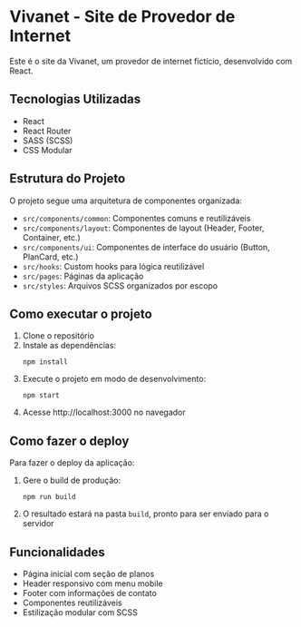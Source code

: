 # Vivanet - Site de Provedor de Internet

Este é o site da Vivanet, um provedor de internet fictício, desenvolvido com React.

## Tecnologias Utilizadas

- React
- React Router
- SASS (SCSS)
- CSS Modular

## Estrutura do Projeto

O projeto segue uma arquitetura de componentes organizada:

- `src/components/common`: Componentes comuns e reutilizáveis
- `src/components/layout`: Componentes de layout (Header, Footer, Container, etc.)
- `src/components/ui`: Componentes de interface do usuário (Button, PlanCard, etc.)
- `src/hooks`: Custom hooks para lógica reutilizável
- `src/pages`: Páginas da aplicação
- `src/styles`: Arquivos SCSS organizados por escopo

## Como executar o projeto

1. Clone o repositório
2. Instale as dependências:
   ```
   npm install
   ```
3. Execute o projeto em modo de desenvolvimento:
   ```
   npm start
   ```
4. Acesse http://localhost:3000 no navegador

## Como fazer o deploy

Para fazer o deploy da aplicação:

1. Gere o build de produção:
   ```
   npm run build
   ```
2. O resultado estará na pasta `build`, pronto para ser enviado para o servidor

## Funcionalidades

- Página inicial com seção de planos
- Header responsivo com menu mobile
- Footer com informações de contato
- Componentes reutilizáveis
- Estilização modular com SCSS 